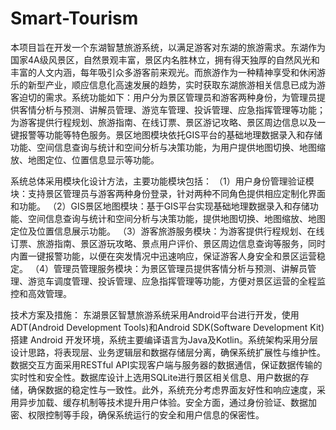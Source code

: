 # Smart-Tourism
本项目旨在开发一个东湖智慧旅游系统，以满足游客对东湖的旅游需求。东湖作为国家4A级风景区，自然景观丰富，景区内名胜林立，拥有得天独厚的自然风光和丰富的人文内涵，每年吸引众多游客前来观光。而旅游作为一种精神享受和休闲游乐的新型产业，顺应信息化高速发展的趋势，实时获取东湖旅游相关信息已成为游客迫切的需求。系统功能如下：用户分为景区管理员和游客两种身份，为管理员提供客情分析与预测、讲解员管理、游览车管理、投诉管理、应急指挥管理等功能；为游客提供行程规划、旅游指南、在线订票、景区游记攻略、景区周边信息以及一键报警等功能等特色服务。景区地图模块依托GIS平台的基础地理数据录入和存储功能、空间信息查询与统计和空间分析与决策功能，为用户提供地图切换、地图缩放、地图定位、位置信息显示等功能。

系统总体采用模块化设计方法，主要功能模块包括：
（1）用户身份管理验证模块：支持景区管理员与游客两种身份登录，针对两种不同角色提供相应定制化界面和功能。
（2）GIS景区地图模块：基于GIS平台实现基础地理数据录入和存储功能、空间信息查询与统计和空间分析与决策功能，提供地图切换、地图缩放、地图定位及位置信息展示功能。
（3）游客旅游服务模块：为游客提供行程规划、在线订票、旅游指南、景区游玩攻略、景点用户评价、景区周边信息查询等服务，同时内置一键报警功能，以便在突发情况中迅速响应，保证游客人身安全和景区运营稳定。
（4）管理员管理服务模块：为景区管理员提供客情分析与预测、讲解员管理、游览车调度管理、投诉管理、应急指挥管理等功能，方便对景区运营的全程监控和高效管理。

技术方案及措施：
东湖景区智慧旅游系统采用Android平台进行开发，使用ADT(Android Development Tools)和Android SDK(Software Development Kit) 搭建 Android 开发环境，系统主要编译语言为Java及Kotlin。系统架构采用分层设计思路，将表现层、业务逻辑层和数据存储层分离，确保系统扩展性与维护性。数据交互方面采用RESTful API实现客户端与服务器的数据通信，保证数据传输的实时性和安全性。数据库设计上选用SQLite进行景区相关信息、用户数据的存储，确保数据的稳定性与一致性。此外，系统充分考虑界面友好性和响应速度，采用异步加载、缓存机制等技术提升用户体验。安全方面，通过身份验证、数据加密、权限控制等手段，确保系统运行的安全和用户信息的保密性。
